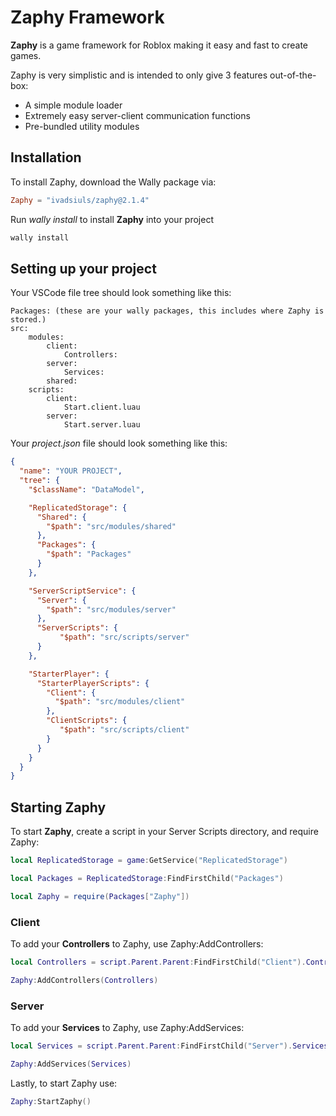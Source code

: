 # Zaphy Framework
**Zaphy** is a game framework for Roblox making it easy and fast to create games.

Zaphy is very simplistic and is intended to only give 3 features out-of-the-box:

- A simple module loader
- Extremely easy server-client communication functions
- Pre-bundled utility modules

## Installation

To install Zaphy, download the Wally package via:

```toml
Zaphy = "ivadsiuls/zaphy@2.1.4"
```

Run *wally install* to install **Zaphy** into your project

```powershell
wally install
```

## Setting up your project

Your VSCode file tree should look something like this:

```
Packages: (these are your wally packages, this includes where Zaphy is stored.)
src:
    modules:
        client:
            Controllers:
        server:
            Services:
        shared:
    scripts:
        client:
            Start.client.luau
        server:
            Start.server.luau
```

Your *project.json* file should look something like this:

```json
{
  "name": "YOUR PROJECT",
  "tree": {
    "$className": "DataModel",

    "ReplicatedStorage": {
      "Shared": {
        "$path": "src/modules/shared"
      },
      "Packages": {
        "$path": "Packages"
      }
    },

    "ServerScriptService": {
      "Server": {
        "$path": "src/modules/server"
      },
      "ServerScripts": {
           "$path": "src/scripts/server"
      }
    },

    "StarterPlayer": {
      "StarterPlayerScripts": {
        "Client": {
          "$path": "src/modules/client"
        },
        "ClientScripts": {
           "$path": "src/scripts/client"
        }
      }
    }
  }
}
```

## Starting Zaphy

To start **Zaphy**, create a script in your Server Scripts directory, and require Zaphy:

```lua
local ReplicatedStorage = game:GetService("ReplicatedStorage")

local Packages = ReplicatedStorage:FindFirstChild("Packages")

local Zaphy = require(Packages["Zaphy"])
```

### Client

To add your **Controllers** to Zaphy, use Zaphy:AddControllers:

```lua
local Controllers = script.Parent.Parent:FindFirstChild("Client").Controllers:GetDescendants()

Zaphy:AddControllers(Controllers)
```

### Server

To add your **Services** to Zaphy, use Zaphy:AddServices:

```lua
local Services = script.Parent.Parent:FindFirstChild("Server").Services:GetDescendants()

Zaphy:AddServices(Services)
```

Lastly, to start Zaphy use:

```lua
Zaphy:StartZaphy()
```
